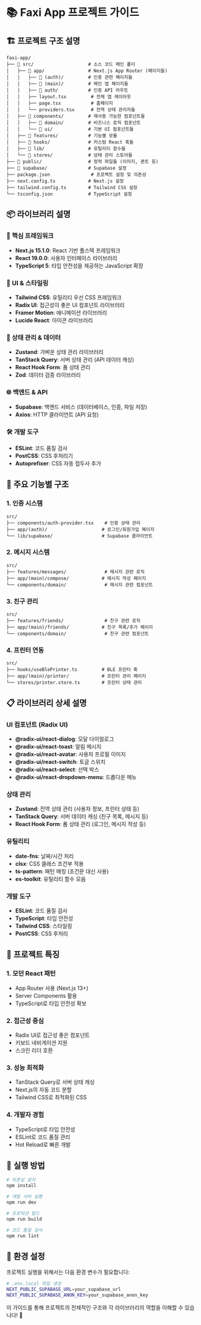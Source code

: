 # 📚 Faxi App 프로젝트 가이드

## 🏗️ 프로젝트 구조 설명

```
faxi-app/
├── 📁 src/                    # 소스 코드 메인 폴더
│   ├── 📁 app/                # Next.js App Router (페이지들)
│   │   ├── 📁 (auth)/         # 인증 관련 페이지들
│   │   ├── 📁 (main)/         # 메인 앱 페이지들
│   │   ├── 📁 auth/           # 인증 API 라우트
│   │   ├── layout.tsx         # 전체 앱 레이아웃
│   │   ├── page.tsx           # 홈페이지
│   │   └── providers.tsx      # 전역 상태 관리자들
│   ├── 📁 components/         # 재사용 가능한 컴포넌트들
│   │   ├── 📁 domain/         # 비즈니스 로직 컴포넌트
│   │   └── 📁 ui/             # 기본 UI 컴포넌트들
│   ├── 📁 features/           # 기능별 모듈
│   ├── 📁 hooks/              # 커스텀 React 훅들
│   ├── 📁 lib/                # 유틸리티 함수들
│   └── 📁 stores/             # 상태 관리 스토어들
├── 📁 public/                 # 정적 파일들 (이미지, 폰트 등)
├── 📁 supabase/               # Supabase 설정
├── package.json               # 프로젝트 설정 및 의존성
├── next.config.ts            # Next.js 설정
├── tailwind.config.ts        # Tailwind CSS 설정
└── tsconfig.json             # TypeScript 설정
```

## 📦 라이브러리 설명

### 🎯 핵심 프레임워크
- **Next.js 15.1.0**: React 기반 풀스택 프레임워크
- **React 19.0.0**: 사용자 인터페이스 라이브러리
- **TypeScript 5**: 타입 안전성을 제공하는 JavaScript 확장

### 🎨 UI & 스타일링
- **Tailwind CSS**: 유틸리티 우선 CSS 프레임워크
- **Radix UI**: 접근성이 좋은 UI 컴포넌트 라이브러리
- **Framer Motion**: 애니메이션 라이브러리
- **Lucide React**: 아이콘 라이브러리

### 🔧 상태 관리 & 데이터
- **Zustand**: 가벼운 상태 관리 라이브러리
- **TanStack Query**: 서버 상태 관리 (API 데이터 캐싱)
- **React Hook Form**: 폼 상태 관리
- **Zod**: 데이터 검증 라이브러리

### 🌐 백엔드 & API
- **Supabase**: 백엔드 서비스 (데이터베이스, 인증, 파일 저장)
- **Axios**: HTTP 클라이언트 (API 요청)

### 🛠️ 개발 도구
- **ESLint**: 코드 품질 검사
- **PostCSS**: CSS 후처리기
- **Autoprefixer**: CSS 자동 접두사 추가

## 🚀 주요 기능별 구조

### 1. 인증 시스템
```
src/
├── components/auth-provider.tsx    # 인증 상태 관리
├── app/(auth)/                    # 로그인/회원가입 페이지
└── lib/supabase/                  # Supabase 클라이언트
```

### 2. 메시지 시스템
```
src/
├── features/messages/              # 메시지 관련 로직
├── app/(main)/compose/            # 메시지 작성 페이지
└── components/domain/              # 메시지 관련 컴포넌트
```

### 3. 친구 관리
```
src/
├── features/friends/               # 친구 관련 로직
├── app/(main)/friends/            # 친구 목록/추가 페이지
└── components/domain/              # 친구 관련 컴포넌트
```

### 4. 프린터 연동
```
src/
├── hooks/useBlePrinter.ts         # BLE 프린터 훅
├── app/(main)/printer/            # 프린터 관리 페이지
└── stores/printer.store.ts        # 프린터 상태 관리
```

## 📋 라이브러리 상세 설명

### UI 컴포넌트 (Radix UI)
- **@radix-ui/react-dialog**: 모달 다이얼로그
- **@radix-ui/react-toast**: 알림 메시지
- **@radix-ui/react-avatar**: 사용자 프로필 이미지
- **@radix-ui/react-switch**: 토글 스위치
- **@radix-ui/react-select**: 선택 박스
- **@radix-ui/react-dropdown-menu**: 드롭다운 메뉴

### 상태 관리
- **Zustand**: 전역 상태 관리 (사용자 정보, 프린터 상태 등)
- **TanStack Query**: 서버 데이터 캐싱 (친구 목록, 메시지 등)
- **React Hook Form**: 폼 상태 관리 (로그인, 메시지 작성 등)

### 유틸리티
- **date-fns**: 날짜/시간 처리
- **clsx**: CSS 클래스 조건부 적용
- **ts-pattern**: 패턴 매칭 (조건문 대신 사용)
- **es-toolkit**: 유틸리티 함수 모음

### 개발 도구
- **ESLint**: 코드 품질 검사
- **TypeScript**: 타입 안전성
- **Tailwind CSS**: 스타일링
- **PostCSS**: CSS 후처리

## 🎯 프로젝트 특징

### 1. 모던 React 패턴
- App Router 사용 (Next.js 13+)
- Server Components 활용
- TypeScript로 타입 안전성 확보

### 2. 접근성 중심
- Radix UI로 접근성 좋은 컴포넌트
- 키보드 네비게이션 지원
- 스크린 리더 호환

### 3. 성능 최적화
- TanStack Query로 서버 상태 캐싱
- Next.js의 자동 코드 분할
- Tailwind CSS로 최적화된 CSS

### 4. 개발자 경험
- TypeScript로 타입 안전성
- ESLint로 코드 품질 관리
- Hot Reload로 빠른 개발

## 🚀 실행 방법

```bash
# 의존성 설치
npm install

# 개발 서버 실행
npm run dev

# 프로덕션 빌드
npm run build

# 코드 품질 검사
npm run lint
```

## 🔧 환경 설정

프로젝트 실행을 위해서는 다음 환경 변수가 필요합니다:

```bash
# .env.local 파일 생성
NEXT_PUBLIC_SUPABASE_URL=your_supabase_url
NEXT_PUBLIC_SUPABASE_ANON_KEY=your_supabase_anon_key
```

이 가이드를 통해 프로젝트의 전체적인 구조와 각 라이브러리의 역할을 이해할 수 있습니다! 🎉 